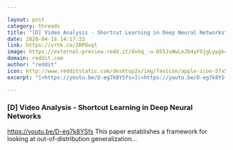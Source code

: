 ```yaml
---

layout: post
category: threads
title: "[D] Video Analysis - Shortcut Learning in Deep Neural Networks"
date: 2020-04-18 14:17:33
link: https://vrhk.co/2RPOvgl
image: https://external-preview.redd.it/dxhq_-u-D55JvWwLeJD4yFXjgLypgk4PiiWlFbYEZtw.jpg?width=480&height=251.308900524&auto=webp&crop=480:251.308900524,smart&s=8a5432c32a4fea6eb9ad147dce44090ab044dea6
domain: reddit.com
author: "reddit"
icon: http://www.redditstatic.com/desktop2x/img/favicon/apple-icon-57x57.png
excerpt: "[<https://youtu.be/D-eg7k8YSfs>](<https://youtu.be/D-eg7k8YSfs>) This paper establishes a framework for looking at out-of-distribution generalization..."

---
```


### [D] Video Analysis - Shortcut Learning in Deep Neural Networks

[<https://youtu.be/D-eg7k8YSfs>](<https://youtu.be/D-eg7k8YSfs>) This paper establishes a framework for looking at out-of-distribution generalization...